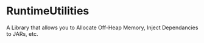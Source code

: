 # RuntimeUtilities
A Library that allows you to Allocate Off-Heap Memory, Inject Dependancies to JARs, etc.
